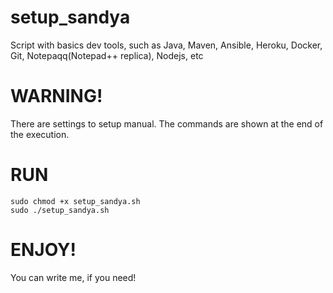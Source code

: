 # setup_sandya
Script with basics dev tools, such as Java, Maven, Ansible, Heroku, Docker, Git, Notepaqq(Notepad++ replica), Nodejs, etc

# WARNING!
There are settings to setup manual. The commands are shown at the end of the execution.

# RUN
```
sudo chmod +x setup_sandya.sh
sudo ./setup_sandya.sh
```

# ENJOY!
You can write me, if you need!
